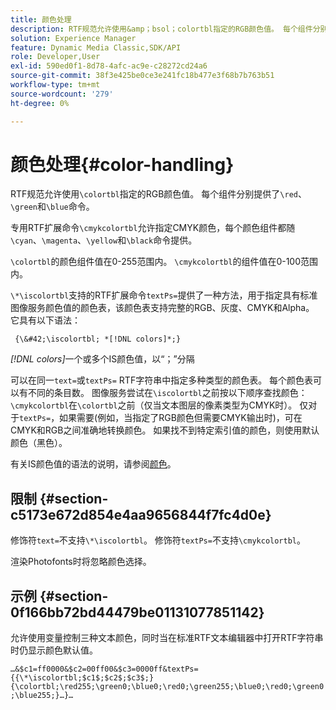 ```yaml
---
title: 颜色处理
description: RTF规范允许使用&amp；bsol；colortbl指定的RGB颜色值。 每个组件分别提供了&amp；bsol；红色、&amp；bsol；绿色和&amp；bsol；蓝色命令。
solution: Experience Manager
feature: Dynamic Media Classic,SDK/API
role: Developer,User
exl-id: 590ed0f1-8d78-4afc-ac9e-c28272cd24a6
source-git-commit: 38f3e425be0ce3e241fc18b477e3f68b7b763b51
workflow-type: tm+mt
source-wordcount: '279'
ht-degree: 0%

---
```


# 颜色处理{#color-handling}

RTF规范允许使用`\colortbl`指定的RGB颜色值。 每个组件分别提供了`\red`、`\green`和`\blue`命令。

专用RTF扩展命令`\cmykcolortbl`允许指定CMYK颜色，每个颜色组件都随`\cyan`、`\magenta`、`\yellow`和`\black`命令提供。

`\colortbl`的颜色组件值在0-255范围内。 `\cmykcolortbl`的组件值在0-100范围内。

`\*\iscolortbl`支持的RTF扩展命令`textPs=`提供了一种方法，用于指定具有标准图像服务颜色值的颜色表，该颜色表支持完整的RGB、灰度、CMYK和Alpha。 它具有以下语法：

` {\&#42;\iscolortbl; *[!DNL colors]*;}`

*[!DNL colors]*&#x200B;一个或多个IS颜色值，以“；”分隔

可以在同一`text=`或`textPs=` RTF字符串中指定多种类型的颜色表。 每个颜色表可以有不同的条目数。 图像服务尝试在`\iscolortbl`之前按以下顺序查找颜色： `\cmykcolortbl`在`\colortbl`之前（仅当文本图层的像素类型为CMYK时）。 仅对于`textPs=`，如果需要(例如，当指定了RGB颜色但需要CMYK输出时)，可在CMYK和RGB之间准确地转换颜色。 如果找不到特定索引值的颜色，则使用默认颜色（黑色）。

有关IS颜色值的语法的说明，请参阅[颜色](/help/aem-is-ir-api/is-api/http-ref/image-serving-api-ref/c-http-protocol-reference/c-data-types/r-is-http-color.md)。

## 限制 {#section-c5173e672d854e4aa9656844f7fc4d0e}

修饰符`text=`不支持`\*\iscolortbl`。 修饰符`textPs=`不支持`\cmykcolortbl`。

渲染Photofonts时将忽略颜色选择。

## 示例 {#section-0f166bb72bd44479be01131077851142}

允许使用变量控制三种文本颜色，同时当在标准RTF文本编辑器中打开RTF字符串时仍显示颜色默认值。

`…&$c1=ff0000&$c2=00ff00&$c3=0000ff&textPs={{\*\iscolortbl;$c1$;$c2$;$c3$;}{\colortbl;\red255;\green0;\blue0;\red0;\green255;\blue0;\red0;\green0;\blue255;}…}…`
